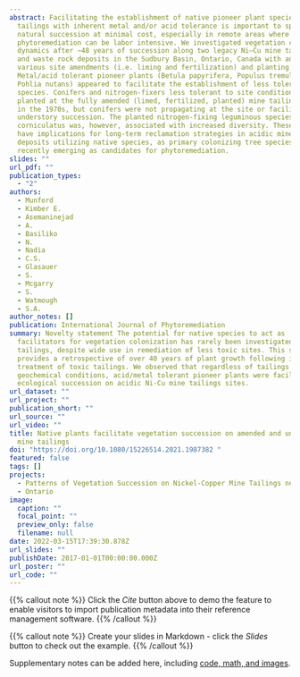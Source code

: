 ```yaml
---
abstract: Facilitating the establishment of native pioneer plant species on mine
  tailings with inherent metal and/or acid tolerance is important to speed up
  natural succession at minimal cost, especially in remote areas where
  phytoremediation can be labor intensive. We investigated vegetation community
  dynamics after ∼48 years of succession along two legacy Ni–Cu mine tailings
  and waste rock deposits in the Sudbury Basin, Ontario, Canada with and without
  various site amendments (i.e. liming and fertilization) and planting.
  Metal/acid tolerant pioneer plants (Betula papyrifera, Populus tremuloides,
  Pohlia nutans) appeared to facilitate the establishment of less tolerant
  species. Conifers and nitrogen-fixers less tolerant to site conditions were
  planted at the fully amended (limed, fertilized, planted) mine tailings site
  in the 1970s, but conifers were not propagating at the site or facilitating
  understory succession. The planted nitrogen-fixing leguminous species Lotus
  corniculatus was, however, associated with increased diversity. These findings
  have implications for long-term reclamation strategies in acidic mine waste
  deposits utilizing native species, as primary colonizing tree species are only
  recently emerging as candidates for phytoremediation.
slides: ""
url_pdf: ""
publication_types:
  - "2"
authors:
  - Munford
  - Kimber E.
  - Asemaninejad
  - A.
  - Basiliko
  - N.
  - Nadia
  - C.S.
  - Glasauer
  - S.
  - Mcgarry
  - S.
  - Watmough
  - S.A.
author_notes: []
publication: International Journal of Phytoremediation
summary: Novelty statement The potential for native species to act as
  facilitators for vegetation colonization has rarely been investigated on
  tailings, despite wide use in remediation of less toxic sites. This study
  provides a retrospective of over 40 years of plant growth following initial
  treatment of toxic tailings. We observed that regardless of tailings
  geochemical conditions, acid/metal tolerant pioneer plants were facilitating
  ecological succession on acidic Ni-Cu mine tailings sites.
url_dataset: ""
url_project: ""
publication_short: ""
url_source: ""
url_video: ""
title: Native plants facilitate vegetation succession on amended and unamended
  mine tailings
doi: "https://doi.org/10.1080/15226514.2021.1987382 "
featured: false
tags: []
projects:
  - Patterns of Vegetation Succession on Nickel-Copper Mine Tailings near Sudbury
  - Ontario
image:
  caption: ""
  focal_point: ""
  preview_only: false
  filename: null
date: 2022-03-15T17:39:30.878Z
url_slides: ""
publishDate: 2017-01-01T00:00:00.000Z
url_poster: ""
url_code: ""
---
```


{{% callout note %}}
Click the *Cite* button above to demo the feature to enable visitors to import publication metadata into their reference management software.
{{% /callout %}}

{{% callout note %}}
Create your slides in Markdown - click the *Slides* button to check out the example.
{{% /callout %}}

Supplementary notes can be added here, including [code, math, and images](https://wowchemy.com/docs/writing-markdown-latex/).
